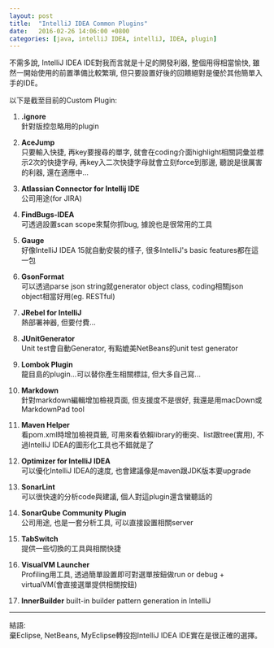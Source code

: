 ```yaml
---
layout: post
title:  "IntelliJ IDEA Common Plugins"
date:   2016-02-26 14:06:00 +0800
categories: [java, intelliJ IDEA, intelliJ, IDEA, plugin]
---
```

不需多說, IntelliJ IDEA IDE對我而言就是十足的開發利器, 整個用得相當愉快, 雖然一開始使用的前置準備比較繁瑣, 但只要設置好後的回饋絕對是優於其他簡單入手的IDE。

以下是截至目前的Custom Plugin:

1. **.ignore**  
針對版控忽略用的plugin

2. **AceJump**  
只要輸入快捷, 再key要搜尋的單字, 就會在coding介面highlight相關詞彙並標示2次的快捷字母, 再key入二次快捷字母就會立刻force到那邊, 聽說是很厲害的利器, 還在適應中...

3. **Atlassian Connector for Intellij IDE**  
公司用途(for JIRA)

4. **FindBugs-IDEA**  
可透過設置scan scope來幫你抓bug, 據說也是很常用的工具

5. **Gauge**  
好像IntelliJ IDEA 15就自動安裝的樣子, 很多IntelliJ's basic features都在這一包

6. **GsonFormat**  
可以透過parse json string就generator object class, coding相關json object相當好用(eg. RESTful)

7. **JRebel for IntelliJ**  
熱部署神器, 但要付費...

8. **JUnitGenerator**  
Unit test會自動Generator, 有點媲美NetBeans的unit test generator

9. **Lombok Plugin**  
龍目島的plugin...可以替你產生相關標註, 但大多自己寫...

10. **Markdown**  
針對markdown編輯增加檢視頁面, 但支援度不是很好, 我還是用macDown或MarkdownPad tool

11. **Maven Helper**  
看pom.xml時增加檢視頁籤, 可用來看依賴library的衝突、list跟tree(實用), 不過IntelliJ IDEA的圖形化工具也不錯就是了

12. **Optimizer for IntelliJ IDEA**  
可以優化IntelliJ IDEA的速度, 也會建議像是maven跟JDK版本要upgrade

13. **SonarLint**  
可以很快速的分析code與建議, 個人對這plugin還含蠻聽話的

14. **SonarQube Community Plugin**  
公司用途, 也是一套分析工具, 可以直接設置相關server

15. **TabSwitch**  
提供一些切換的工具與相關快捷

16. **VisualVM Launcher**  
Profiling用工具, 透過簡單設置即可對選單按鈕做run or debug + virtualVM(會直接選單提供相關按鈕)

17. **InnerBuilder**
built-in builder pattern generation in IntelliJ

---
結語:  
棄Eclipse, NetBeans, MyEclipse轉投抱IntelliJ IDEA IDE實在是很正確的選擇。